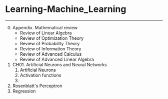 # Learning-Machine_Learning
---
0. Appendix. Mathematical review
    - Review of Linear Algebra
    - Review of Optimization Theory
    - Review of Probability Theory
    - Review of Information Theory
    - Review of Advanced Calculus
    - Review of Advanced Linear Algebra
1. CH01. Artificial Neurons and Neural Networks
    1. Artificial Neurons
    2. Activation functions
    3. 
2. Rosenblatt's Perceptron
3. Regression
